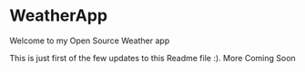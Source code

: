 # WeatherApp

Welcome to my Open Source Weather app

This is just first of the few updates to this Readme file :). More Coming Soon